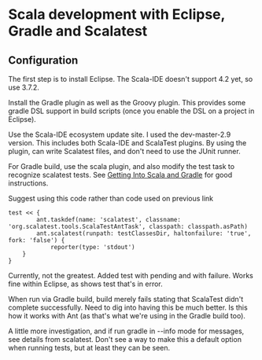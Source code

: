 [title:Scala project using Gradle and Eclipse]: /
[date:2012-09-01]: /
[tags: {scala, eclipse, gradle, scalatest}]: /
[category:programming]: /
[serve:false]: /
# Scala development with Eclipse, Gradle and Scalatest

## Configuration ##
The first step is to install Eclipse. The Scala-IDE doesn't support 4.2 yet, so use 3.7.2.

Install the Gradle plugin as well as the Groovy plugin. This provides some gradle DSL support in build scripts (once you enable the DSL on a project in Eclipse).

Use the Scala-IDE ecosystem update site. I used the dev-master-2.9 version. This includes both Scala-IDE and ScalaTest plugins. By using the plugin, can write Scalatest files, and don't need to use the JUnit runner.

For Gradle build, use the scala plugin, and also modify the test task to recognize scalatest tests. See [Getting Into Scala and Gradle](http://martingladdish.co.uk/blog/2010/10/31/getting-into-scala-and-gradle/) for good instructions.

Suggest using this code rather than code used on previous link

	test << {
    		ant.taskdef(name: 'scalatest', classname: 'org.scalatest.tools.ScalaTestAntTask', classpath: classpath.asPath)
    		ant.scalatest(runpath: testClassesDir, haltonfailure: 'true', fork: 'false') {
        		reporter(type: 'stdout')
    	}
	}

Currently, not the greatest. Added test with pending and with failure. Works fine within Eclipse, as shows test that's in error.

When run via Gradle build, build merely fails stating that ScalaTest didn't complete successfully. Need to dig into having this be much better. Is this how it works with Ant (as that's what we're using in the Gradle build too).

A little more investigation, and if run gradle in --info mode for messages, see details from scalatest. Don't see a way to make this a default option when running tests, but at least they can be seen.
